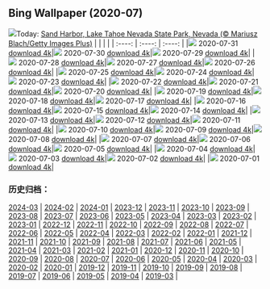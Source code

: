 ## Bing Wallpaper (2020-07)
![](http://cn.bing.com/th?id=OHR.TahoeBeach_EN-US6105713817_UHD.jpg&w=1000)Today: [Sand Harbor, Lake Tahoe Nevada State Park, Nevada (© Mariusz Blach/Getty Images Plus)](http://cn.bing.com/th?id=OHR.TahoeBeach_EN-US6105713817_UHD.jpg)
|      |      |      |
| :----: | :----: | :----: |
|![](http://cn.bing.com/th?id=OHR.TahoeBeach_EN-US6105713817_UHD.jpg&pid=hp&w=384&h=216&rs=1&c=4) 2020-07-31 [download 4k](http://cn.bing.com/th?id=OHR.TahoeBeach_EN-US6105713817_UHD.jpg)|![](http://cn.bing.com/th?id=OHR.HamerkopHunting_EN-US1438886143_UHD.jpg&pid=hp&w=384&h=216&rs=1&c=4) 2020-07-30 [download 4k](http://cn.bing.com/th?id=OHR.HamerkopHunting_EN-US1438886143_UHD.jpg)|![](http://cn.bing.com/th?id=OHR.KallurLighthouse_EN-US1393818212_UHD.jpg&pid=hp&w=384&h=216&rs=1&c=4) 2020-07-29 [download 4k](http://cn.bing.com/th?id=OHR.KallurLighthouse_EN-US1393818212_UHD.jpg)|
|![](http://cn.bing.com/th?id=OHR.HamelinPool_EN-US1343791878_UHD.jpg&pid=hp&w=384&h=216&rs=1&c=4) 2020-07-28 [download 4k](http://cn.bing.com/th?id=OHR.HamelinPool_EN-US1343791878_UHD.jpg)|![](http://cn.bing.com/th?id=OHR.AerialTamul_EN-US1289516805_UHD.jpg&pid=hp&w=384&h=216&rs=1&c=4) 2020-07-27 [download 4k](http://cn.bing.com/th?id=OHR.AerialTamul_EN-US1289516805_UHD.jpg)|![](http://cn.bing.com/th?id=OHR.ADA30_EN-US1238886685_UHD.jpg&pid=hp&w=384&h=216&rs=1&c=4) 2020-07-26 [download 4k](http://cn.bing.com/th?id=OHR.ADA30_EN-US1238886685_UHD.jpg)|
|![](http://cn.bing.com/th?id=OHR.RedSailboat_EN-US1173520356_UHD.jpg&pid=hp&w=384&h=216&rs=1&c=4) 2020-07-25 [download 4k](http://cn.bing.com/th?id=OHR.RedSailboat_EN-US1173520356_UHD.jpg)|![](http://cn.bing.com/th?id=OHR.KapamaCousins_EN-US1071916004_UHD.jpg&pid=hp&w=384&h=216&rs=1&c=4) 2020-07-24 [download 4k](http://cn.bing.com/th?id=OHR.KapamaCousins_EN-US1071916004_UHD.jpg)|![](http://cn.bing.com/th?id=OHR.DubrovnikDoors_EN-US2971042587_UHD.jpg&pid=hp&w=384&h=216&rs=1&c=4) 2020-07-23 [download 4k](http://cn.bing.com/th?id=OHR.DubrovnikDoors_EN-US2971042587_UHD.jpg)|
|![](http://cn.bing.com/th?id=OHR.RedBlueWildebeest_EN-US0956286533_UHD.jpg&pid=hp&w=384&h=216&rs=1&c=4) 2020-07-22 [download 4k](http://cn.bing.com/th?id=OHR.RedBlueWildebeest_EN-US0956286533_UHD.jpg)|![](http://cn.bing.com/th?id=OHR.DinantBelgium_EN-US0892462948_UHD.jpg&pid=hp&w=384&h=216&rs=1&c=4) 2020-07-21 [download 4k](http://cn.bing.com/th?id=OHR.DinantBelgium_EN-US0892462948_UHD.jpg)|![](http://cn.bing.com/th?id=OHR.EarthriseSequence_EN-US0444696608_UHD.jpg&pid=hp&w=384&h=216&rs=1&c=4) 2020-07-20 [download 4k](http://cn.bing.com/th?id=OHR.EarthriseSequence_EN-US0444696608_UHD.jpg)|
|![](http://cn.bing.com/th?id=OHR.GrandCanalGondolas_EN-US0380987930_UHD.jpg&pid=hp&w=384&h=216&rs=1&c=4) 2020-07-19 [download 4k](http://cn.bing.com/th?id=OHR.GrandCanalGondolas_EN-US0380987930_UHD.jpg)|![](http://cn.bing.com/th?id=OHR.NineSpotted_EN-US0305121800_UHD.jpg&pid=hp&w=384&h=216&rs=1&c=4) 2020-07-18 [download 4k](http://cn.bing.com/th?id=OHR.NineSpotted_EN-US0305121800_UHD.jpg)|![](http://cn.bing.com/th?id=OHR.HappyBalloon_EN-US0225941022_UHD.jpg&pid=hp&w=384&h=216&rs=1&c=4) 2020-07-17 [download 4k](http://cn.bing.com/th?id=OHR.HappyBalloon_EN-US0225941022_UHD.jpg)|
|![](http://cn.bing.com/th?id=OHR.FrederickSound_EN-US0122197024_UHD.jpg&pid=hp&w=384&h=216&rs=1&c=4) 2020-07-16 [download 4k](http://cn.bing.com/th?id=OHR.FrederickSound_EN-US0122197024_UHD.jpg)|![](http://cn.bing.com/th?id=OHR.WinchesterCrypt_EN-US9999540533_UHD.jpg&pid=hp&w=384&h=216&rs=1&c=4) 2020-07-15 [download 4k](http://cn.bing.com/th?id=OHR.WinchesterCrypt_EN-US9999540533_UHD.jpg)|![](http://cn.bing.com/th?id=OHR.PantheonParis_EN-US9910328355_UHD.jpg&pid=hp&w=384&h=216&rs=1&c=4) 2020-07-14 [download 4k](http://cn.bing.com/th?id=OHR.PantheonParis_EN-US9910328355_UHD.jpg)|
|![](http://cn.bing.com/th?id=OHR.SunnyRainforest_EN-US9772776383_UHD.jpg&pid=hp&w=384&h=216&rs=1&c=4) 2020-07-13 [download 4k](http://cn.bing.com/th?id=OHR.SunnyRainforest_EN-US9772776383_UHD.jpg)|![](http://cn.bing.com/th?id=OHR.WaterRipplesVideo_EN-US9458788251_UHD.jpg&pid=hp&w=384&h=216&rs=1&c=4) 2020-07-12 [download 4k](http://cn.bing.com/th?id=OHR.WaterRipplesVideo_EN-US9458788251_UHD.jpg)|![](http://cn.bing.com/th?id=OHR.MangroveForest_EN-US9309815352_UHD.jpg&pid=hp&w=384&h=216&rs=1&c=4) 2020-07-11 [download 4k](http://cn.bing.com/th?id=OHR.MangroveForest_EN-US9309815352_UHD.jpg)|
|![](http://cn.bing.com/th?id=OHR.BellTowerItaly_EN-US0542629493_UHD.jpg&pid=hp&w=384&h=216&rs=1&c=4) 2020-07-10 [download 4k](http://cn.bing.com/th?id=OHR.BellTowerItaly_EN-US0542629493_UHD.jpg)|![](http://cn.bing.com/th?id=OHR.ColoradoColumbine_EN-US9097456615_UHD.jpg&pid=hp&w=384&h=216&rs=1&c=4) 2020-07-09 [download 4k](http://cn.bing.com/th?id=OHR.ColoradoColumbine_EN-US9097456615_UHD.jpg)|![](http://cn.bing.com/th?id=OHR.NorfolkPups_EN-US8929436581_UHD.jpg&pid=hp&w=384&h=216&rs=1&c=4) 2020-07-08 [download 4k](http://cn.bing.com/th?id=OHR.NorfolkPups_EN-US8929436581_UHD.jpg)|
|![](http://cn.bing.com/th?id=OHR.CalorisMDIS_EN-US7543211568_UHD.jpg&pid=hp&w=384&h=216&rs=1&c=4) 2020-07-07 [download 4k](http://cn.bing.com/th?id=OHR.CalorisMDIS_EN-US7543211568_UHD.jpg)|![](http://cn.bing.com/th?id=OHR.Kamchatka_EN-US7415522922_UHD.jpg&pid=hp&w=384&h=216&rs=1&c=4) 2020-07-06 [download 4k](http://cn.bing.com/th?id=OHR.Kamchatka_EN-US7415522922_UHD.jpg)|![](http://cn.bing.com/th?id=OHR.NantucketIsland_EN-US7343633791_UHD.jpg&pid=hp&w=384&h=216&rs=1&c=4) 2020-07-05 [download 4k](http://cn.bing.com/th?id=OHR.NantucketIsland_EN-US7343633791_UHD.jpg)|
|![](http://cn.bing.com/th?id=OHR.DCFireworksVideo_EN-US7892229177_UHD.jpg&pid=hp&w=384&h=216&rs=1&c=4) 2020-07-04 [download 4k](http://cn.bing.com/th?id=OHR.DCFireworksVideo_EN-US7892229177_UHD.jpg)|![](http://cn.bing.com/th?id=OHR.DogDays_EN-US6846042594_UHD.jpg&pid=hp&w=384&h=216&rs=1&c=4) 2020-07-03 [download 4k](http://cn.bing.com/th?id=OHR.DogDays_EN-US6846042594_UHD.jpg)|![](http://cn.bing.com/th?id=OHR.RhodesIsland_EN-US9342527972_UHD.jpg&pid=hp&w=384&h=216&rs=1&c=4) 2020-07-02 [download 4k](http://cn.bing.com/th?id=OHR.RhodesIsland_EN-US9342527972_UHD.jpg)|
|![](http://cn.bing.com/th?id=OHR.LakeMoraineVideo_EN-US7436901799_UHD.jpg&pid=hp&w=384&h=216&rs=1&c=4) 2020-07-01 [download 4k](http://cn.bing.com/th?id=OHR.LakeMoraineVideo_EN-US7436901799_UHD.jpg)|
### 历史归档：
[2024-03](/picture/2024-03/) | [2024-02](/picture/2024-02/) | [2024-01](/picture/2024-01/) | [2023-12](/picture/2023-12/) | [2023-11](/picture/2023-11/) | [2023-10](/picture/2023-10/) | [2023-09](/picture/2023-09/) | [2023-08](/picture/2023-08/) | 
[2023-07](/picture/2023-07/) | [2023-06](/picture/2023-06/) | [2023-05](/picture/2023-05/) | [2023-04](/picture/2023-04/) | [2023-03](/picture/2023-03/) | [2023-02](/picture/2023-02/) | [2023-01](/picture/2023-01/) | [2022-12](/picture/2022-12/) | 
[2022-11](/picture/2022-11/) | [2022-10](/picture/2022-10/) | [2022-09](/picture/2022-09/) | [2022-08](/picture/2022-08/) | [2022-07](/picture/2022-07/) | [2022-06](/picture/2022-06/) | [2022-05](/picture/2022-05/) | [2022-04](/picture/2022-04/) | 
[2022-03](/picture/2022-03/) | [2022-02](/picture/2022-02/) | [2022-01](/picture/2022-01/) | [2021-12](/picture/2021-12/) | [2021-11](/picture/2021-11/) | [2021-10](/picture/2021-10/) | [2021-09](/picture/2021-09/) | [2021-08](/picture/2021-08/) | 
[2021-07](/picture/2021-07/) | [2021-06](/picture/2021-06/) | [2021-05](/picture/2021-05/) | [2021-04](/picture/2021-04/) | [2021-03](/picture/2021-03/) | [2021-02](/picture/2021-02/) | [2021-01](/picture/2021-01/) | [2020-12](/picture/2020-12/) | 
[2020-11](/picture/2020-11/) | [2020-10](/picture/2020-10/) | [2020-09](/picture/2020-09/) | [2020-08](/picture/2020-08/) | [2020-07](/picture/2020-07/) | [2020-06](/picture/2020-06/) | [2020-05](/picture/2020-05/) | [2020-04](/picture/2020-04/) | 
[2020-03](/picture/2020-03/) | [2020-02](/picture/2020-02/) | [2020-01](/picture/2020-01/) | [2019-12](/picture/2019-12/) | [2019-11](/picture/2019-11/) | [2019-10](/picture/2019-10/) | [2019-09](/picture/2019-09/) | [2019-08](/picture/2019-08/) | 
[2019-07](/picture/2019-07/) | [2019-06](/picture/2019-06/) | [2019-05](/picture/2019-05/) | [2019-04](/picture/2019-04/) | [2019-03](/picture/2019-03/) | 